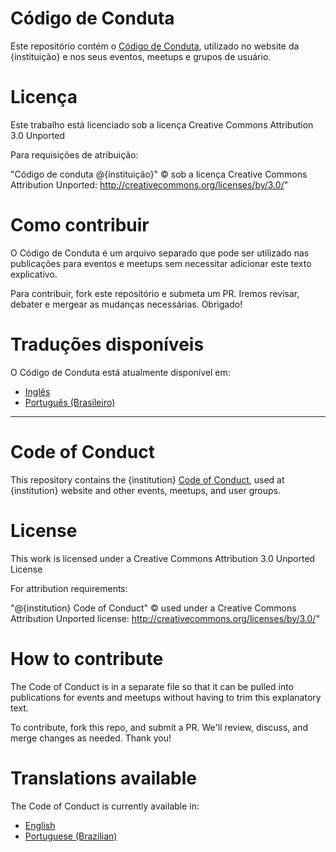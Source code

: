 # Código de Conduta

Este repositório contém o [Código de Conduta](code-of-conduct-BR.md), utilizado no website da {instituição} e nos seus eventos, meetups e grupos de usuário.

# Licença

Este trabalho está licenciado sob a licença Creative Commons Attribution 3.0 Unported

Para requisições de atribuição:

"Código de conduta @{instituição}" © sob a licença Creative Commons Attribution Unported: http://creativecommons.org/licenses/by/3.0/"

# Como contribuir

O Código de Conduta é um arquivo separado que pode ser utilizado nas publicações para eventos
e meetups sem necessitar adicionar este texto explicativo.

Para contribuir, fork este repositório e submeta um PR. Iremos revisar, debater e mergear
as mudanças necessárias. Obrigado!

# Traduções disponíveis

O Código de Conduta está atualmente disponível em:
- [Inglês](code-of-conduct-EN.md)
- [Português (Brasileiro)](code-of-conduct-BR.md)

____________________

# Code of Conduct

This repository contains the {institution} [Code of Conduct](code-of-conduct-EN.md), used at {institution} website and other events, meetups, and user groups.

# License

This work is licensed under a Creative Commons Attribution 3.0 Unported License

For attribution requirements:

"@{institution} Code of Conduct" © used under a Creative Commons Attribution Unported license: http://creativecommons.org/licenses/by/3.0/"

# How to contribute

The Code of Conduct is in a separate file so that it can be pulled into
publications for events and meetups without having to trim this explanatory
text.

To contribute, fork this repo, and submit a PR. We'll review, discuss, and merge
changes as needed. Thank you!

# Translations available

The Code of Conduct is currently available in:
- [English](code-of-conduct-EN.md)
- [Portuguese (Brazilian)](code-of-conduct-BR.md)
